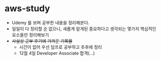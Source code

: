 # aws-study
- Udemy 를 보며 공부한 내용을 정리해본다.
- 일일이 다 정리할 순 없으니, 새롭게 알게된 중요하다고 생각되는 몇가지 핵심적인 요소들만 정리해보기
- ~~사실상 공부 후기에 가까운 기록물~~
  - 시간이 없어 우선 덤프로 공부하고 추후에 정리
  - 12월 4일 Developer Associate 합격(...)
